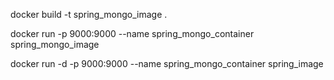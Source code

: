 docker build -t spring_mongo_image .

docker run -p 9000:9000 --name spring_mongo_container spring_mongo_image

docker run -d -p 9000:9000 --name spring_mongo_container spring_image